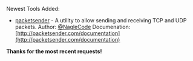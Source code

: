 Newest Tools Added:

* [packetsender](http://packetsender.com/) - A utility to allow sending and receiving TCP and UDP packets. Author: [@NagleCode](https://twitter.com/NagleCode) Documenation: [http://packetsender.com/documentation](http://packetsender.com/documentation)


**Thanks for the most recent requests!**
